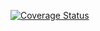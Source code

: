 [![Coverage Status](https://coveralls.io/repos/github/ToThanh93/Management_Library/badge.svg?branch=master)](https://coveralls.io/github/ToThanh93/Management_Library?branch=master)
